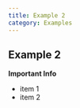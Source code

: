 ```yaml
---
title: Example 2
category: Examples
---
```


## Example 2

<alert>

**Important Info**

- item 1
- item 2

</alert>
